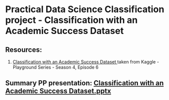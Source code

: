 <!DOCTYPE html>
<html>
<body>
    <h1>Practical Data Science Classification project - Classification with an Academic Success Dataset</h1>
    <h2>Resources:</h2>
    <ol>
      <li><a href="https://www.kaggle.com/competitions/playground-series-s4e6/discussion/487170">Classification with an Academic Success Dataset
          </a> taken from Kaggle - Playground Series - Season 4, Episode 6
      </li>
    </ol>  
    <h2>Summary PP presentation: 
      <a href="https://docs.google.com/presentation/d/1u7r4EIt8iA4f6VNvZb7XoSPkKfCxfs8S/edit?usp=sharing&ouid=104519793222140349277&rtpof=true&sd=true">
      Classification with an Academic Success Dataset.pptx
      </a>
    </h2>
</body>
</html>

